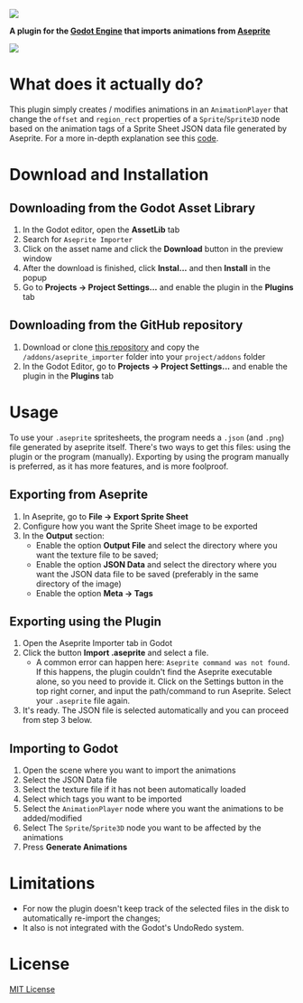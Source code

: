 [![](https://github.com/hectorid/aseprite_importer/blob/master/images/logo.png?raw=true)](https://github.com/hectorid/aseprite_importer)

**A plugin for the [Godot Engine](https://godotengine.org/) that imports animations from [Aseprite](https://www.aseprite.org/)**

[![](https://github.com/hectorid/aseprite_importer/blob/master/images/screenshots/plugin_preview.png?raw=true)](https://github.com/hectorid/aseprite_importer/blob/master/images/screenshots/plugin_preview.png?raw=true)

What does it actually do?
================
This plugin simply creates / modifies animations in an `AnimationPlayer` that change the `offset` and `region_rect` properties of a `Sprite`/`Sprite3D` node based on the animation tags of a Sprite Sheet JSON data file generated by Aseprite. For a more in-depth explanation see this [code](https://github.com/hectorid/aseprite_importer/blob/master/addons/aseprite_importer/classes/AsepriteImporter.gd).

Download and Installation
=========================
Downloading from the Godot Asset Library
----------------------------------------
1. In the Godot editor, open the **AssetLib** tab
2. Search for `Aseprite Importer`
3. Click on the asset name and click the **Download** button in the preview window
4. After the download is finished, click **Instal...** and then **Install** in the popup
5. Go to **Projects -> Project Settings...** and enable the plugin in the **Plugins** tab

Downloading from the GitHub repository
--------------------------------------
1. Download or clone [this repository](https://github.com/hectorid/aseprite_importer) and copy the `/addons/aseprite_importer` folder into your `project/addons` folder
2. In the Godot Editor, go to **Projects -> Project Settings...** and enable the plugin in the **Plugins** tab

Usage
====
To use your `.aseprite` spritesheets, the program needs a `.json` (and `.png`) file generated by aseprite itself. There's two ways to get this files: using the plugin or the program (manually). Exporting by using the program manually is preferred, as it has more features, and is more foolproof.


Exporting from Aseprite
-----------------------------
1. In Aseprite, go to **File -> Export Sprite Sheet**
2. Configure how you want the Sprite Sheet image to be exported
3. In the **Output** section:
   - Enable the option **Output File** and select the directory where you want the texture file to be saved;
   - Enable the option **JSON Data** and select the directory where you want the JSON data file to be saved (preferably in the same directory of the image)
   - Enable the option **Meta -> Tags**

Exporting using the Plugin
-----------------------------
1. Open the Aseprite Importer tab in Godot
2. Click the button **Import .aseprite** and select a file.
   - A common error can happen here: `Aseprite command was not found`. If this happens, the plugin couldn't find the Aseprite executable alone, so you need to provide it. Click on the Settings button in the top right corner, and input the path/command to run Aseprite. Select your `.aseprite` file again.
4. It's ready. The JSON file is selected automatically and you can proceed from step 3 below.


Importing to Godot
----------------------
1. Open the scene where you want to import the animations
2. Select the JSON Data file
3. Select the texture file if it has not been automatically loaded
4. Select which tags you want to be imported
5. Select the `AnimationPlayer` node where you want the animations to be added/modified
6. Select The `Sprite`/`Sprite3D` node you want to be affected by the animations
7. Press **Generate Animations**

Limitations
=======
- For now the plugin doesn't keep track of the selected files in the disk to automatically re-import the changes;
- It also is not integrated with the Godot's UndoRedo system.

License
=====
[MIT License](https://github.com/hectorid/aseprite_importer/blob/master/LICENSE)




